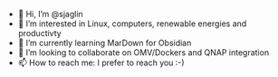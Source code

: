 - 👋 Hi, I’m @sjaglin
- 👀 I’m interested in Linux, computers, renewable energies and productivty
- 🌱 I’m currently learning MarDown for Obsidian
- 💞️ I’m looking to collaborate on OMV/Dockers and QNAP integration
- 📫 How to reach me: I prefer to reach you :-)

<!---
sjaglin/sjaglin is a ✨ special ✨ repository because its `README.md` (this file) appears on your GitHub profile.
You can click the Preview link to take a look at your changes.
--->
